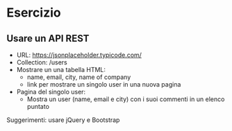# Esercizio

## Usare un API REST

- URL: https://jsonplaceholder.typicode.com/
- Collection: /users
- Mostrare un una tabella HTML:
  - name, email, city, name of company
  - link per mostrare un singolo user in una nuova pagina
- Pagina del singolo user:
  - Mostra un user (name, email e city) con i suoi commenti in un elenco puntato

Suggerimenti: usare jQuery e Bootstrap